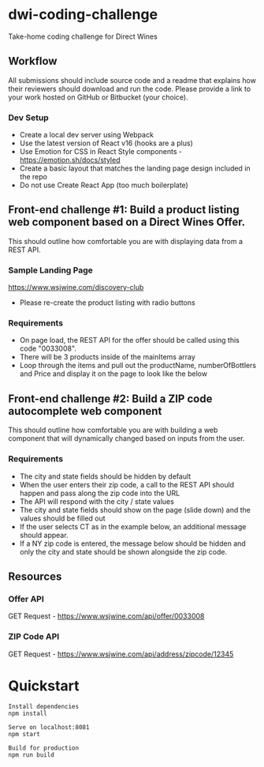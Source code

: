 # dwi-coding-challenge

Take-home coding challenge for Direct Wines

## Workflow

All submissions should include source code and a readme that explains how their reviewers should download and run the code. Please provide a link to your work hosted on GitHub or Bitbucket (your choice).

### Dev Setup

- Create a local dev server using Webpack
- Use the latest version of React v16 (hooks are a plus)
- Use Emotion for CSS in React Style components - https://emotion.sh/docs/styled
- Create a basic layout that matches the landing page design included in the repo
- Do not use Create React App (too much boilerplate)

## Front-end challenge #1: Build a product listing web component based on a Direct Wines Offer.

This should outline how comfortable you are with displaying data from a REST API.

### Sample Landing Page

https://www.wsjwine.com/discovery-club

- Please re-create the product listing with radio buttons

### Requirements

- On page load, the REST API for the offer should be called using this code "0033008".
- There will be 3 products inside of the mainItems array
- Loop through the items and pull out the productName, numberOfBottlers and Price and display it on the page to look like the below

## Front-end challenge #2: Build a ZIP code autocomplete web component

This should outline how comfortable you are with building a web component that will dynamically changed based on inputs from the user.

### Requirements

- The city and state fields should be hidden by default
- When the user enters their zip code, a call to the REST API should happen and pass along the zip code into the URL
- The API will respond with the city / state values
- The city and state fields should show on the page (slide down) and the values should be filled out
- If the user selects CT as in the example below, an additional message should appear.
- If a NY zip code is entered, the message below should be hidden and only the city and state should be shown alongside the zip code.

## Resources

### Offer API

GET Request - https://www.wsjwine.com/api/offer/0033008

### ZIP Code API

GET Request - https://www.wsjwine.com/api/address/zipcode/12345

# Quickstart
```
Install dependencies
npm install

Serve on localhost:8081
npm start

Build for production
npm run build
```
